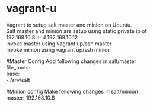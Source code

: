 vagrant-u
=========

Vagrant to setup salt master and minion on Ubuntu.  
Salt master and minion are setup using static private ip of   
192.168.10.8 and 192.168.10.12    
invoke master using vagrant up/ssh master    
invoke minion using vagrant up/ssh minion    

#Master Config
Add following changes in salt/master   
file_roots:    
        base:   
          - /srv/salt   


#Minion config
Make following changes in salt/minion    
master: 192.168.10.8     
